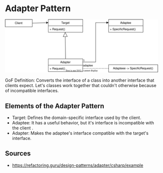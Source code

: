 # Adapter Pattern

![Adapter UML Diagram](adapter.svg)

GoF Definition: Converts the interface of a class into another interface that clients expect. Let's classes work together that couldn't otherwise because of incompatible interfaces.

## Elements of the Adapter Pattern

- Target: Defines the domain-specific interface used by the client.
- Adaptee: It has a useful behavior, but it's interface is incompatible with the client .
- Adapter: Makes the adaptee's interface compatible with the target's interface.

## Sources

- https://refactoring.guru/design-patterns/adapter/csharp/example
